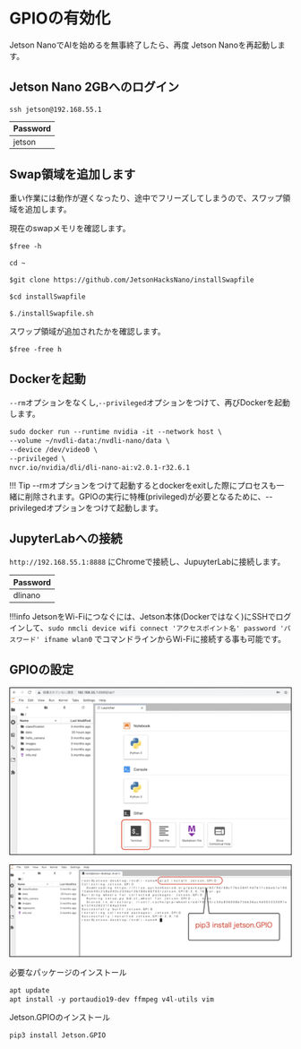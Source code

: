 # GPIOの有効化

Jetson NanoでAIを始めるを無事終了したら、再度 Jetson Nanoを再起動します。

## Jetson Nano 2GBへのログイン

```
ssh jetson@192.168.55.1
```

|Password|
|:--|
|jetson|

## Swap領域を追加します

重い作業には動作が遅くなったり、途中でフリーズしてしまうので、スワップ領域を追加します。

現在のswapメモリを確認します。

```
$free -h
```

```
cd ~
```

```
$git clone https://github.com/JetsonHacksNano/installSwapfile
```

```
$cd installSwapfile
```

```
$./installSwapfile.sh
```

スワップ領域が追加されたかを確認します。

```
$free -free h
```

## Dockerを起動

`--rm`オプションをなくし,`--privileged`オプションをつけて、再びDockerを起動します。

```
sudo docker run --runtime nvidia -it --network host \
--volume ~/nvdli-data:/nvdli-nano/data \
--device /dev/video0 \
--privileged \
nvcr.io/nvidia/dli/dli-nano-ai:v2.0.1-r32.6.1
```

!!! Tip
    --rmオプションをつけて起動するとdockerをexitした際にプロセスも一緒に削除されます。GPIOの実行に特権(privileged)が必要となるために、--privilegedオプションをつけて起動します。

## JupyterLabへの接続

`http://192.168.55.1:8888` にChromeで接続し、JupuyterLabに接続します。

|Password|
|:--|
|dlinano|

!!!info
	JetsonをWi-Fiにつなぐには、Jetson本体(Dockerではなく)にSSHでログインして、`sudo nmcli device wifi connect 'アクセスポイント名' password 'パスワード' ifname wlan0` でコマンドラインからWi-Fiに接続する事も可能です。

## GPIOの設定

![](./img/gpio01.jpg)

![](./img/gpio02.jpg)

必要なパッケージのインストール

```
apt update
apt install -y portaudio19-dev ffmpeg v4l-utils vim
```

Jetson.GPIOのインストール

```
pip3 install Jetson.GPIO
```
